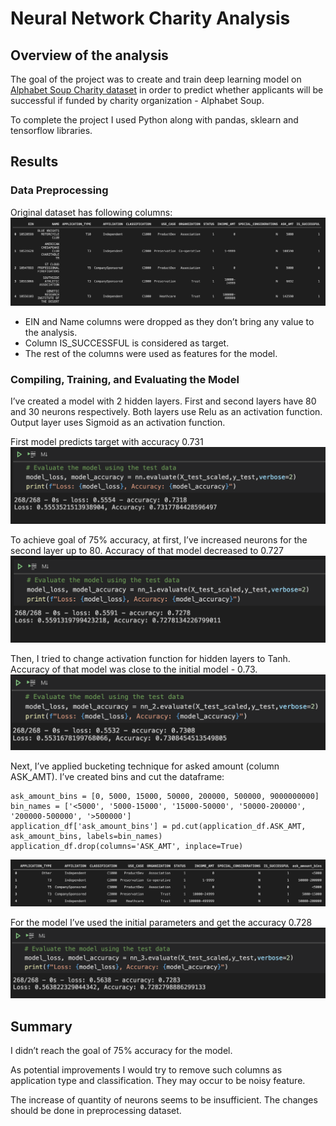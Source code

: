 # Neural Network Charity Analysis
## Overview of the analysis

The goal of the project was to create and train deep learning model on [Alphabet Soup Charity dataset]( https://github.com/angkohtenko/Neural_Network_Charity_Analysis/blob/f281f5df7678ec25af9efafe7af135a3e2f91f6c/Resources/charity_data.csv) in order to predict whether applicants will be successful if funded by charity organization - Alphabet Soup.

To complete the project I used Python along with pandas, sklearn and tensorflow libraries.

## Results

### Data Preprocessing

Original dataset has following columns:
![dataset](https://github.com/angkohtenko/Neural_Network_Charity_Analysis/blob/main/images/dataset.png)

-	EIN and Name columns were dropped as they don’t bring any value to the analysis.
-	Column IS_SUCCESSFUL is considered as target.
-	The rest of the columns were used as features for the model.

### Compiling, Training, and Evaluating the Model

I’ve created a model with 2 hidden layers. First and second layers have 80 and 30 neurons respectively. Both layers use Relu as an activation function. Output layer uses Sigmoid as an activation function.

First model predicts target with accuracy 0.731
![perf_model_1](https://github.com/angkohtenko/Neural_Network_Charity_Analysis/blob/main/images/perf_model_1.png)

To achieve goal of 75% accuracy, at first, I’ve increased neurons for the second layer up to 80.
Accuracy of that model decreased to 0.727
![perf_model_2](https://github.com/angkohtenko/Neural_Network_Charity_Analysis/blob/main/images/perf_model_2.png)

Then, I tried to change activation function for hidden layers to Tanh.
Accuracy of that model was close to the initial model - 0.73.
![perf_model_3](https://github.com/angkohtenko/Neural_Network_Charity_Analysis/blob/main/images/perf_model_3.png)

Next, I’ve applied bucketing technique for asked amount (column ASK_AMT). I’ve created bins and cut the dataframe:
```
ask_amount_bins = [0, 5000, 15000, 50000, 200000, 500000, 9000000000]
bin_names = ['<5000', '5000-15000', '15000-50000', '50000-200000', '200000-500000', '>500000']
application_df['ask_amount_bins'] = pd.cut(application_df.ASK_AMT, ask_amount_bins, labels=bin_names)
application_df.drop(columns='ASK_AMT', inplace=True)
```
![df_bins](https://github.com/angkohtenko/Neural_Network_Charity_Analysis/blob/main/images/df_bins.png)

For the model I’ve used the initial parameters and get the accuracy 0.728
![perf_model_4](https://github.com/angkohtenko/Neural_Network_Charity_Analysis/blob/main/images/perf_model_4.png)
## Summary
I didn’t reach the goal of 75% accuracy for the model. 

As potential improvements I would try to remove such columns as application type and classification. They may occur to be noisy feature.

The increase of quantity of neurons seems to be insufficient. The changes should be done in preprocessing dataset.
